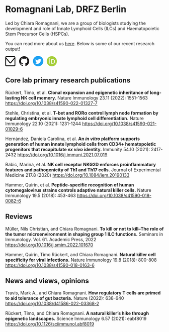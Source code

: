# Romagnani Lab, DRFZ Berlin
Led by Chiara Romagnani, we are a group of biologists studying the development and role of Innate Lymphoid Cells (ILCs) and Haematopoietic Stem Precursor Cells (HSPCs).

You can read more about us [here](https://www.drfz.de/en/uber-uns/koepfe/prof-dr-chiara-romagnani/). Below is some of our recent research output!


<a href="mailto:romagnani@drfz.de"><img src="https://github.com/dy-lin/logos/blob/master/web/email-icon.svg" alt="romagnani@drfz.de" title="romagnani@drfz.de" width="32" height="32"></a>&nbsp;&nbsp;
<a href="https://github.com/romagnanilab"><img src="https://github.com/dy-lin/logos/raw/master/GitHub/GitHub-Mark/PNG/GitHub-Mark-32px.png" width="32" height="32" alt="@romagnanilab" title="@romagnanilab"></a>&nbsp;&nbsp;
<a href="https://twitter.com/RomagnaniLab"><img src="https://github.com/dy-lin/logos/raw/master/Twitter/Twitter%20Social%20Icons/Twitter%20Social%20Icons/Twitter_SocialIcon_Circle/Twitter_Social_Icon_Circle_Color.png" width="33" height="33" alt="@romagnanilab" title="@romagnanilab"></a>&nbsp;&nbsp;
<a href="https://orcid.org/0000-0002-5167-7463"><img src="https://github.com/dy-lin/logos/raw/master/ORC-ID/ORCID-iD_icon-32x32.png" alt="0000-0002-5167-7463" title="0000-0002-5167-7463" width="32" height="32"></a>&nbsp;

## Core lab primary research publications

Rückert, Timo, et al. **Clonal expansion and epigenetic inheritance of long-lasting NK cell memory.** Nature Immunology 23.11 (2022): 1551-1563 https://doi.org/10.1038/s41590-022-01327-7

Stehle, Christina, et al. **T-bet and RORα control lymph node formation by regulating embryonic innate lymphoid cell differentiation.** Nature Immunology 22.10 (2021): 1231-1244 https://doi.org/10.1038/s41590-021-01029-6

Hernández, Daniela Carolina, et al. **An *in vitro* platform supports generation of human innate lymphoid cells from CD34+ hematopoietic progenitors that recapitulate *ex vivo* identity.** Immunity 54.10 (2021): 2417-2432 https://doi.org/10.1016/j.immuni.2021.07.019

Babic, Marina, et al. **NK cell receptor NKG2D enforces proinflammatory features and pathogenicity of Th1 and Th17 cells.** Journal of Experimental Medicine 217.8 (2020) https://doi.org/10.1084/jem.20190133

Hammer, Quirin, et al. **Peptide-specific recognition of human cytomegalovirus strains controls adaptive natural killer cells.** Nature Immunology 19.5 (2018): 453-463 https://doi.org/10.1038/s41590-018-0082-6

## Reviews

Müller, Nils Christian, and Chiara Romagnani. **To kill or not to kill–The role of the tumor microenvironment in shaping group 1 ILC functions.** Seminars in Immunology. Vol. 61. Academic Press, 2022 https://doi.org/10.1016/j.smim.2022.101670

Hammer, Quirin, Timo Rückert, and Chiara Romagnani. **Natural killer cell specificity for viral infections.** Nature Immunology 19.8 (2018): 800-808 https://doi.org/10.1038/s41590-018-0163-6

## News and views, opinions

Travis, Mark A., and Chiara Romagnani. **How regulatory T cells are primed to aid tolerance of gut bacteria.** Nature (2022): 638-640 https://doi.org/10.1038/d41586-022-03368-2

Rückert, Timo, and Chiara Romagnani. **A natural killer’s hike through epigenetic landscapes.** Science Immunology 6.57 (2021): eabf8019 https://doi.org/10.1126/sciimmunol.abf8019
